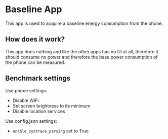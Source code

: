 # Baseline App
This app is used to acquire a baseline energy consumption from the phone.

## How does it work?
This app does nothing and like the other apps has no UI at all, therefore it should consume no power and therefore the base power consumption of the phone can be measured.

## Benchmark settings
Use phone settings:
* Disable WiFi
* Set screen brightness to its minimum
* Disable location services

Use config.json settings:
* `enable_systrace_parsing` set to True
